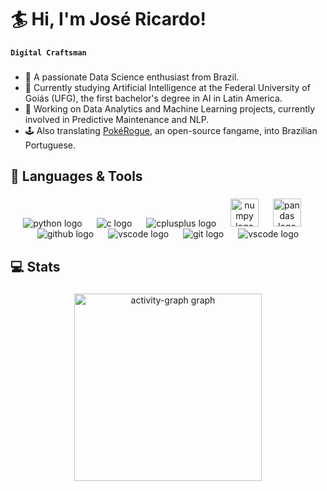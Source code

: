 # 🏄 Hi, I'm José Ricardo!

**`Digital Craftsman`**

###

- 🦾 A passionate Data Science enthusiast from Brazil.
- 🌱 Currently studying Artificial Intelligence at the Federal University of Goiás (UFG), the first bachelor's degree in AI in Latin America.
- 🤖 Working on Data Analytics and Machine Learning projects, currently involved in Predictive Maintenance and NLP.
- 🕹️ Also translating [PokéRogue](https://github.com/pagefaultgames/pokerogue), an open-source fangame, into Brazilian Portuguese.

###

## 🧰 Languages & Tools

###

<div align="center">
  <img src="https://skillicons.dev/icons?i=py" alt="python logo"  />
  <img width="15" />
  <img src="https://skillicons.dev/icons?i=c" alt="c logo"  />
  <img width="15" />
  <img src="https://skillicons.dev/icons?i=cpp" alt="cplusplus logo"  />
  <img width="15" />
  <img src="https://cdn.jsdelivr.net/gh/devicons/devicon/icons/numpy/numpy-original.svg" height=45px alt="numpy logo"  />
  <img width="15" />
  <img src="https://cdn.jsdelivr.net/gh/devicons/devicon/icons/pandas/pandas-original.svg" height=45px alt="pandas logo"  />
  <img width="15" />
  <img src="https://skillicons.dev/icons?i=github" alt="github logo"  />
  <img width="15" />
  <img src="https://skillicons.dev/icons?i=md" alt="vscode logo"  />
  <img width="15" />
  <img src="https://skillicons.dev/icons?i=git" alt="git logo"  />
  <img width="15" />
  <img src="https://skillicons.dev/icons?i=vscode" alt="vscode logo"  />
</div>

###

## 💻 Stats

###

<div align="center">
  <img src="https://github-readme-activity-graph.vercel.app/graph?username=josericardo-fo&radius=16&theme=synthwave-84&area=true&order=5" height="300" alt="activity-graph graph"  />
</div>
